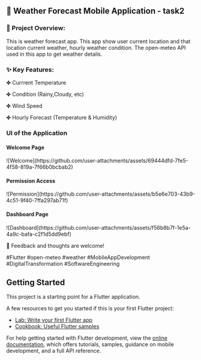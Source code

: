 <h2>🚀 Weather Forecast Mobile Application - task2 </h2>
<h3>📜 Project Overview:</h3>
<p> This is weather forecast app. This app show user current location and that location current weather, hourly weather condition. The open-meteo API used in this app to get weather details.</p>

<h3>✨ Key Features:</h3>
  <p>✤ Currrent Temperature </p>
  <p>✤ Condition (Rainy,Cloudy, etc) </p>
  <p>✤ Wind Speed </p>
  <p>✤ Hourly Forecast (Temperature & Humidity) </p>

<h3> UI of the Application </h3>
<h4> Welcome Page </h4>
![Welcome](https://github.com/user-attachments/assets/69444dfd-7fe5-4f58-819a-7f66b0bcbab2)

<h4> Permission Access </h4>
![Permission](https://github.com/user-attachments/assets/b5e6e703-43b9-4c51-9f40-7ffa297ab71f)

<h4> Dashboard Page </h4>
![Dashboard](https://github.com/user-attachments/assets/f56b8b7f-1e5a-4a9c-bafa-c2f1d5dd9ebf)

<p>🔗 Feedback and thoughts are welcome!</p>

#Flutter #open-meteo #weather #MobileAppDevelopment #DigitalTransformation #SoftwareEngineering


## Getting Started

This project is a starting point for a Flutter application.

A few resources to get you started if this is your first Flutter project:

- [Lab: Write your first Flutter app](https://docs.flutter.dev/get-started/codelab)
- [Cookbook: Useful Flutter samples](https://docs.flutter.dev/cookbook)

For help getting started with Flutter development, view the
[online documentation](https://docs.flutter.dev/), which offers tutorials,
samples, guidance on mobile development, and a full API reference.
